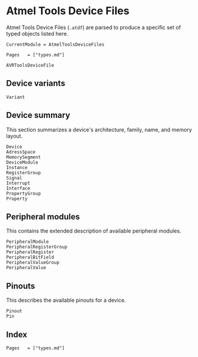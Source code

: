 # Atmel Tools Device Files

Atmel Tools Device Files (`.atdf`) are parsed to produce a specific set of typed objects listed here.


```@meta
CurrentModule = AtmelToolsDeviceFiles
```

```@contents
Pages   = ["types.md"]
```

```@docs
AVRToolsDeviceFile
```

## Device variants
```@docs
Variant
```

## Device summary

This section summarizes a device's architecture, family, name, and memory layout.

```@docs
Device
AdressSpace
MemorySegment
DeviceModule
Instance
RegisterGroup
Signal
Interrupt
Interface
PropertyGroup
Property
```

## Peripheral modules
This contains the extended description of available peripheral modules.
```@docs
PeripheralModule
PeripheralRegisterGroup
PeripheralRegister
PeripheralBitField
PeripheralValueGroup
PeripheralValue
```

## Pinouts
This describes the available pinouts for a device.
```@docs
Pinout
Pin
```

## Index
```@index
Pages   = ["types.md"]
```
